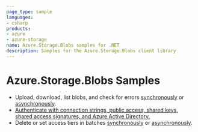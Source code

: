 ```yaml
---
page_type: sample
languages:
- csharp
products:
- azure
- azure-storage
name: Azure.Storage.Blobs samples for .NET
description: Samples for the Azure.Storage.Blobs client library
---
```


# Azure.Storage.Blobs Samples

- Upload, download, list blobs, and check for errors [synchronously](https://github.com/Azure/azure-sdk-for-net/blob/main/sdk/storage/Azure.Storage.Blobs/samples/Sample01a_HelloWorld.cs) or [asynchronously](https://github.com/Azure/azure-sdk-for-net/blob/main/sdk/storage/Azure.Storage.Blobs/samples/Sample01b_HelloWorldAsync.cs).
- [Authenticate with connection strings, public access, shared keys, shared access signatures, and Azure Active Directory.](https://github.com/Azure/azure-sdk-for-net/blob/main/sdk/storage/Azure.Storage.Blobs/samples/Sample02_Auth.cs)
- Delete or set access tiers in batches [synchronously](https://github.com/Azure/azure-sdk-for-net/blob/main/sdk/storage/Azure.Storage.Blobs.Batch/samples/Sample03a_Batching.cs) or [asynchronously](https://github.com/Azure/azure-sdk-for-net/blob/main/sdk/storage/Azure.Storage.Blobs.Batch/samples/Sample03b_BatchingAsync.cs).
